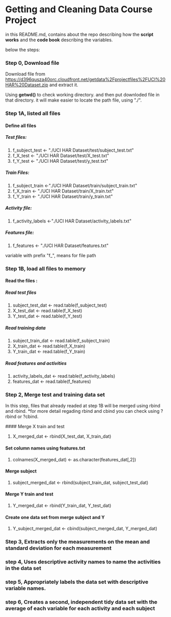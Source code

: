 # Getting and Cleaning Data Course Project

in this README.md, contains about the repo describing how the **script works** and the **code book** describing the variables.

below the steps:

### Step 0, Download file
Download file from https://d396qusza40orc.cloudfront.net/getdata%2Fprojectfiles%2FUCI%20HAR%20Dataset.zip and extract it. 

Using __getwd()__ to check working directory. and then put downloded file in that directory. 
it will make easier to locate the path file, using "./". 

### Step 1A, listed all files

#### Define all files 
##### Test files:
<ol><li>f_subject_test <- "./UCI HAR Dataset/test/subject_test.txt"  </li>
<li>f_X_test <- "./UCI HAR Dataset/test/X_test.txt" </li>
<li>f_Y_test <- "./UCI HAR Dataset/test/y_test.txt" </li>
</ol>

##### Train Files:
<ol><li>f_subject_train <-"./UCI HAR Dataset/train/subject_train.txt"</li>
<li>f_X_train <- "./UCI HAR Dataset/train/X_train.txt"</li>
<li>f_Y_train <- "./UCI HAR Dataset/train/y_train.txt"</li>
</ol>

##### Activity file:
<ol><li>f_activity_labels <-"./UCI HAR Dataset/activity_labels.txt"</li></ol>

##### Features file:
<ol><li>f_features <- "./UCI HAR Dataset/features.txt"</li></ol>

variable with prefix "f_", means for file path 

### Step 1B,  load all files to memory
  
#### Read the files :
##### Read test files
<ol><li>subject_test_dat <- read.table(f_subject_test)</li>
   <li>X_test_dat <- read.table(f_X_test)</li>
    <li>Y_test_dat <- read.table(f_Y_test)</li></ol>
    
##### Read training data
<ol><li>subject_train_dat <- read.table(f_subject_train)</li>
    <li>X_train_dat <- read.table(f_X_train)</li>
    <li>Y_train_dat <- read.table(f_Y_train)</li></ol>
    
##### Read features and activities
<ol><li>activity_labels_dat <- read.table(f_activity_labels)</li>
   <li>features_dat <- read.table(f_features)</li></ol>
  
### Step 2, Merge test and training data set

<p>In this step, files that already readed at step 1B will be merged using rbind and rbind.
*for more detail regading rbind and cbind you can check using ?rbind or ?cbind. </p>
#### Merge X train and test
<ol><li>X_merged_dat <- rbind(X_test_dat, X_train_dat)</li></ol>

#### Set column names using features.txt
<ol><li>colnames(X_merged_dat) <- as.character(features_dat[,2])</li></ol>

#### Merge subject
<ol><li>subject_merged_dat <- rbind(subject_train_dat, subject_test_dat)</li></ol>

#### Merge Y train and test
<ol><li>Y_merged_dat <- rbind(Y_train_dat, Y_test_dat)</li></ol>

#### Create one data set from merge subject and Y
<ol><li>Y_subject_merged_dat <- cbind(subject_merged_dat, Y_merged_dat)</li></ol>

  
### Step 3, Extracts only the measurements on the mean and standard deviation for each measurement
  
### step 4, Uses descriptive activity names to name the activities in the data set
  
### step 5, Appropriately labels the data set with descriptive variable names.
  
### step 6, Creates a second, independent tidy data set with the average of each variable for each activity and each subject
